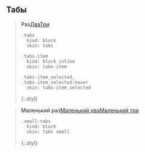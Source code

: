 ---
---

## Табы

> <div class="tabs">
>     <a class="tabs-item tabs-item_selected">Раз</a
>     ><a href="#x" class="tabs-item">Два</a
>     ><a href="#x" class="tabs-item">Три</a>
> </div>
>
>     .tabs
>       kind: block
>       skin: tabs
>
>     .tabs-item
>       kind: block inline
>       skin: tabs-item
>
>     .tabs-item_selected,
>     .tabs-item_selected:hover
>       skin: tabs-item_selected
> {:.styl}

> <div class="small-tabs">
>     <a class="tabs-item tabs-item_selected">Маленький раз</a
>     ><a href="#x" class="tabs-item">Маленький два</a
>     ><a href="#x" class="tabs-item">Маленький три</a>
> </div>
>
>     .small-tabs
>       kind: block
>       skin: tabs small
> {:.styl}
